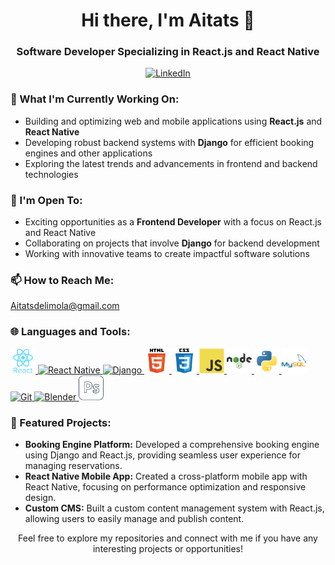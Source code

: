<h1 align="center">Hi there, I'm Aitats 👋</h1>
<h3 align="center">Software Developer Specializing in React.js and React Native </h3>

<p align="center">
  <a href="https://linkedin.com/in/delimola" target="blank">
    <img src="https://raw.githubusercontent.com/rahuldkjain/github-profile-readme-generator/master/src/images/icons/Social/linked-in-alt.svg" alt="LinkedIn" height="30" width="40" />
  </a>
</p>

<h3 align="left">🔭 What I'm Currently Working On:</h3>
<ul>
  <li>Building and optimizing web and mobile applications using <strong>React.js</strong> and <strong>React Native</strong></li>
  <li>Developing robust backend systems with <strong>Django</strong> for efficient booking engines and other applications</li>
  <li>Exploring the latest trends and advancements in frontend and backend technologies</li>
</ul>

<h3 align="left">💼 I'm Open To:</h3>
<ul>
  <li>Exciting opportunities as a <strong>Frontend Developer</strong> with a focus on React.js and React Native</li>
  <li>Collaborating on projects that involve <strong>Django</strong> for backend development</li>
  <li>Working with innovative teams to create impactful software solutions</li>
</ul>

<h3 align="left">📫 How to Reach Me:</h3>
<p align="left">
  <a href="mailto:Aitatsdelimola@gmail.com">Aitatsdelimola@gmail.com</a>
</p>

<h3 align="left">🌐 Languages and Tools:</h3>
<p align="left">
  <a href="https://reactjs.org/" target="_blank" rel="noreferrer"> <img src="https://raw.githubusercontent.com/devicons/devicon/master/icons/react/react-original-wordmark.svg" alt="React" width="40" height="40"/> </a>
  <a href="https://reactnative.dev/" target="_blank" rel="noreferrer"> <img src="https://reactnative.dev/img/header_logo.svg" alt="React Native" width="40" height="40"/> </a>
  <a href="https://www.djangoproject.com/" target="_blank" rel="noreferrer"> <img src="https://www.djangoproject.com/m/img/logos/django-logo-positive.png" alt="Django" width="40" height="40"/> </a>
  <a href="https://www.w3schools.com/html/" target="_blank" rel="noreferrer"> <img src="https://raw.githubusercontent.com/devicons/devicon/master/icons/html5/html5-original-wordmark.svg" alt="HTML5" width="40" height="40"/> </a>
  <a href="https://www.w3schools.com/css/" target="_blank" rel="noreferrer"> <img src="https://raw.githubusercontent.com/devicons/devicon/master/icons/css3/css3-original-wordmark.svg" alt="CSS3" width="40" height="40"/> </a>
  <a href="https://developer.mozilla.org/en-US/docs/Web/JavaScript" target="_blank" rel="noreferrer"> <img src="https://raw.githubusercontent.com/devicons/devicon/master/icons/javascript/javascript-original.svg" alt="JavaScript" width="40" height="40"/> </a>
  <a href="https://nodejs.org" target="_blank" rel="noreferrer"> <img src="https://raw.githubusercontent.com/devicons/devicon/master/icons/nodejs/nodejs-original-wordmark.svg" alt="Node.js" width="40" height="40"/> </a>
  <a href="https://www.python.org" target="_blank" rel="noreferrer"> <img src="https://raw.githubusercontent.com/devicons/devicon/master/icons/python/python-original.svg" alt="Python" width="40" height="40"/> </a>
  <a href="https://www.mysql.com/" target="_blank" rel="noreferrer"> <img src="https://raw.githubusercontent.com/devicons/devicon/master/icons/mysql/mysql-original-wordmark.svg" alt="MySQL" width="40" height="40"/> </a>
  <a href="https://git-scm.com/" target="_blank" rel="noreferrer"> <img src="https://www.vectorlogo.zone/logos/git-scm/git-scm-icon.svg" alt="Git" width="40" height="40"/> </a>
  <a href="https://www.blender.org/" target="_blank" rel="noreferrer"> <img src="https://download.blender.org/branding/community/blender_community_badge_white.svg" alt="Blender" width="40" height="40"/> </a>
  <a href="https://www.photoshop.com/en" target="_blank" rel="noreferrer"> <img src="https://raw.githubusercontent.com/devicons/devicon/master/icons/photoshop/photoshop-line.svg" alt="Photoshop" width="40" height="40"/> </a>
</p>

<h3 align="left">🚀 Featured Projects:</h3>
<ul>
  <li><strong>Booking Engine Platform:</strong> Developed a comprehensive booking engine using Django and React.js, providing seamless user experience for managing reservations.</li>
  <li><strong>React Native Mobile App:</strong> Created a cross-platform mobile app with React Native, focusing on performance optimization and responsive design.</li>
  <li><strong>Custom CMS:</strong> Built a custom content management system with React.js, allowing users to easily manage and publish content.</li>
</ul>

<p align="center">Feel free to explore my repositories and connect with me if you have any interesting projects or opportunities!</p>
